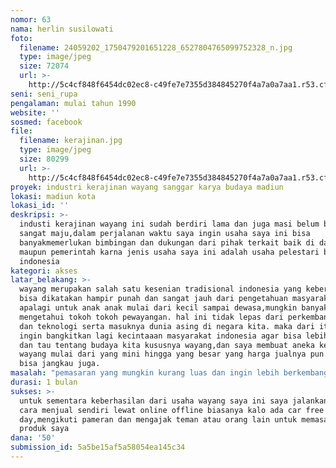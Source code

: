 ```yaml
---
nomor: 63
nama: herlin susilowati
foto:
  filename: 24059202_1750479201651228_6527804765099752328_n.jpg
  type: image/jpeg
  size: 72074
  url: >-
    http://5c4cf848f6454dc02ec8-c49fe7e7355d384845270f4a7a0a7aa1.r53.cf2.rackcdn.com/54903689-238d-46c8-b050-e9d576166f5a/24059202_1750479201651228_6527804765099752328_n.jpg
seni: seni_rupa
pengalaman: mulai tahun 1990
website: ''
sosmed: facebook
file:
  filename: kerajinan.jpg
  type: image/jpeg
  size: 80299
  url: >-
    http://5c4cf848f6454dc02ec8-c49fe7e7355d384845270f4a7a0a7aa1.r53.cf2.rackcdn.com/3e19bb87-0d6c-40e6-ab8b-8ed2cecd67ff/kerajinan.jpg
proyek: industri kerajinan wayang sanggar karya budaya madiun
lokasi: madiun kota
lokasi_id: ''
deskripsi: >-
  industi kerajinan wayang ini sudah berdiri lama dan juga masi belum berkembang
  sangat maju,dalam perjalanan waktu saya ingin usaha saya ini bisa
  banyakmemerlukan bimbingan dan dukungan dari pihak terkait baik di daerah
  maupun pemerintah karna jenis usaha saya ini adalah usaha pelestari budaya
  indonesia
kategori: akses
latar_belakang: >-
  wayang merupakan salah satu kesenian tradisional indonesia yang keberadaannya
  bisa dikatakan hampir punah dan sangat jauh dari pengetahuan masyarakat
  apalagi untuk anak anak mulai dari kecil sampai dewasa,mungkin banyak yg tidak
  mengetahui tokoh tokoh pewayangan. hal ini tidak lepas dari perkembangan zaman
  dan teknologi serta masuknya dunia asing di negara kita. maka dari itu saya
  ingin bangkitkan lagi kecintaaan masyarakat indonesia agar bisa lebih dekat
  dan tau tentang budaya kita kususnya wayang,dan saya membuat aneka kerajinan
  wayang mulai dari yang mini hingga yang besar yang harga jualnya pun anak anak
  bisa jangkau juga.
masalah: "pemasaran yang mungkin kurang luas dan ingin lebih berkembang\r\nkreatifitas yang mungkin perlu lagi adanya peningkatan dalam hal inovasi pembuatan wayang\r\nperlu adanya perhatian penuh dan lebih dari pihak terkait baik dari daerah maupun dari pemerintah\r\n"
durasi: 1 bulan
sukses: >-
  untuk sementara keberhasilan dari usaha wayang saya ini saya jalankan dengan
  cara menjual sendiri lewat online offline biasanya kalo ada car free
  day,mengikuti pameran dan mengajak teman atau orang lain untuk memasarkan
  produk saya
dana: '50'
submission_id: 5a5be15af5a58054ea145c34
---
```

